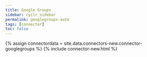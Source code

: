 ```yaml
---
title: Google Groups
sidebar: cyclr_sidebar
permalink: googlegroups-auto
tags: [connector]
toc: false
---
```

{% assign connectordata = site.data.connectors-new.connector-googlegroups %}
{% include connector-new.html %}	